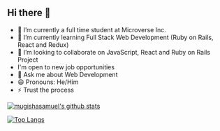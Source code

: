 ##  Hi there 👋

- 🔭 I’m currently a full time student at Microverse Inc.
- 🌱 I’m currently learning Full Stack Web Development (Ruby on Rails, React and Redux)
- 👯 I’m looking to collaborate on JavaScript, React and Ruby on Rails Project
- I'm open to new job opportunities
- 💬 Ask me about Web Development
- 😄 Pronouns: He/Him
- ⚡ Trust the process





[![mugishasamuel's github stats](https://github-readme-stats.vercel.app/api?username=mugishasam123&show_icons=true&theme=radical)](https://github.com/mugishasam123/github-readme-stats)





[![Top Langs](https://github-readme-stats.vercel.app/api/top-langs/?username=mugishasam123&show_icons=true&theme=radical&layout=compact)](https://github.com/mugishasam123/github-readme-stats)
